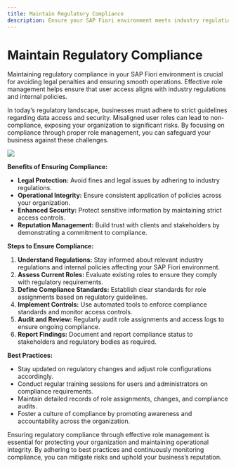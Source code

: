 ```yaml
---
title: Maintain Regulatory Compliance
description: Ensure your SAP Fiori environment meets industry regulations and internal policies through effective role management.
---
```

# Maintain Regulatory Compliance

Maintaining regulatory compliance in your SAP Fiori environment is crucial for avoiding legal penalties and ensuring smooth operations. Effective role management helps ensure that user access aligns with industry regulations and internal policies.

In today’s regulatory landscape, businesses must adhere to strict guidelines regarding data access and security. Misaligned user roles can lead to non-compliance, exposing your organization to significant risks. By focusing on compliance through proper role management, you can safeguard your business against these challenges.

[![](res/compliance.png)](res/compliance.png)

**Benefits of Ensuring Compliance:**

- **Legal Protection:** Avoid fines and legal issues by adhering to industry regulations.
- **Operational Integrity:** Ensure consistent application of policies across your organization.
- **Enhanced Security:** Protect sensitive information by maintaining strict access controls.
- **Reputation Management:** Build trust with clients and stakeholders by demonstrating a commitment to compliance.

**Steps to Ensure Compliance:**

1. **Understand Regulations:** Stay informed about relevant industry regulations and internal policies affecting your SAP Fiori environment.
2. **Assess Current Roles:** Evaluate existing roles to ensure they comply with regulatory requirements.
3. **Define Compliance Standards:** Establish clear standards for role assignments based on regulatory guidelines.
4. **Implement Controls:** Use automated tools to enforce compliance standards and monitor access controls.
5. **Audit and Review:** Regularly audit role assignments and access logs to ensure ongoing compliance.
6. **Report Findings:** Document and report compliance status to stakeholders and regulatory bodies as required.

**Best Practices:**

- Stay updated on regulatory changes and adjust role configurations accordingly.
- Conduct regular training sessions for users and administrators on compliance requirements.
- Maintain detailed records of role assignments, changes, and compliance audits.
- Foster a culture of compliance by promoting awareness and accountability across the organization.

Ensuring regulatory compliance through effective role management is essential for protecting your organization and maintaining operational integrity. By adhering to best practices and continuously monitoring compliance, you can mitigate risks and uphold your business’s reputation.